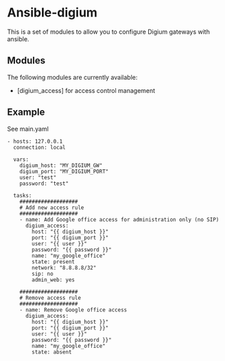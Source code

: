 # Ansible-digium

This is a set of modules to allow you to configure Digium gateways with ansible.

## Modules
The following modules are currently available:

* [digium_access] for access control management

## Example
See main.yaml
```
- hosts: 127.0.0.1
  connection: local

  vars:
    digium_host: "MY_DIGIUM_GW"
    digium_port: "MY_DIGIUM_PORT"
    user: "test"
    password: "test"

  tasks:
    ###################
    # Add new access rule
    ###################
    - name: Add Google office access for administration only (no SIP)
      digium_access:
        host: "{{ digium_host }}"
        port: "{{ digium_port }}"
        user: "{{ user }}"
        password: "{{ password }}"
        name: "my_google_office"
        state: present
        network: "8.8.8.8/32"
        sip: no
        admin_web: yes

    ###################
    # Remove access rule
    ###################
    - name: Remove Google office access
      digium_access:
        host: "{{ digium_host }}"
        port: "{{ digium_port }}"
        user: "{{ user }}"
        password: "{{ password }}"
        name: "my_google_office"
        state: absent
```
